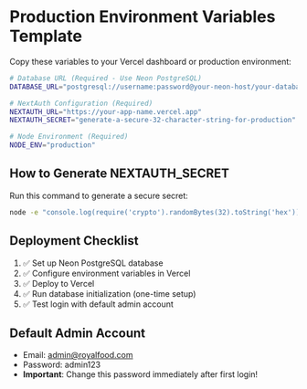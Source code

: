 # Production Environment Variables Template

Copy these variables to your Vercel dashboard or production environment:

```bash
# Database URL (Required - Use Neon PostgreSQL)
DATABASE_URL="postgresql://username:password@your-neon-host/your-database?sslmode=require"

# NextAuth Configuration (Required)
NEXTAUTH_URL="https://your-app-name.vercel.app"
NEXTAUTH_SECRET="generate-a-secure-32-character-string-for-production"

# Node Environment (Required)
NODE_ENV="production"
```

## How to Generate NEXTAUTH_SECRET

Run this command to generate a secure secret:
```bash
node -e "console.log(require('crypto').randomBytes(32).toString('hex'))"
```

## Deployment Checklist

1. ✅ Set up Neon PostgreSQL database
2. ✅ Configure environment variables in Vercel
3. ✅ Deploy to Vercel
4. ✅ Run database initialization (one-time setup)
5. ✅ Test login with default admin account

## Default Admin Account
- Email: admin@royalfood.com  
- Password: admin123
- **Important**: Change this password immediately after first login!
